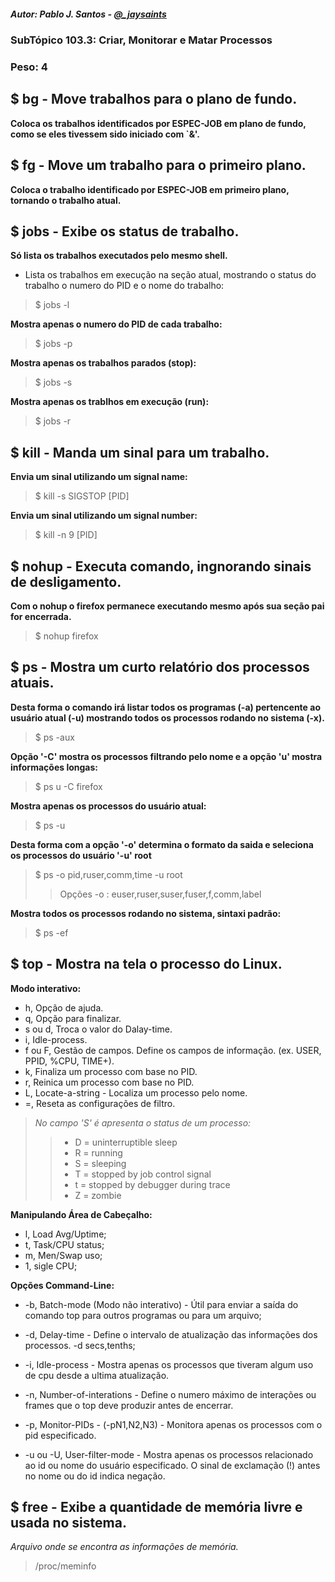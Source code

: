##### Autor: Pablo J. Santos - [@_jaysaints](#code)
### SubTópico 103.3: Criar, Monitorar e Matar Processos
### Peso: 4

## $ bg - Move trabalhos para o plano de fundo.
**Coloca os trabalhos identificados por ESPEC-JOB em plano de fundo, como se eles tivessem sido iniciado com `&'.**

## $ fg - Move um trabalho para o primeiro plano.
**Coloca o trabalho identificado por ESPEC-JOB em primeiro plano, tornando o trabalho atual.**

## $ jobs - Exibe os status de trabalho.
**Só lista os trabalhos executados pelo mesmo shell.**
- Lista os trabalhos em execução na seção atual, mostrando o status do trabalho o numero do PID e o nome do trabalho:
> $ jobs -l 
>
**Mostra apenas o numero do PID de cada trabalho:**
> $ jobs -p
>
**Mostra apenas os trabalhos parados (stop):**
> $ jobs -s
>
**Mostra apenas os trablhos em execução (run):**
> $ jobs -r


## $ kill - Manda um sinal para um trabalho.
**Envia um sinal utilizando um signal name:**
> $ kill -s SIGSTOP [PID]
>
**Envia um sinal utilizando um signal number:**
> $ kill -n 9 [PID]

## $ nohup - Executa comando, ingnorando sinais de desligamento. 
**Com o nohup o firefox permanece executando mesmo após sua seção pai for encerrada.**
> $ nohup firefox

## $ ps - Mostra um curto relatório dos processos atuais.
**Desta forma o comando irá listar todos os programas (-a) pertencente ao usuário atual (-u) mostrando todos os processos rodando no sistema (-x).**
> $ ps -aux

**Opção '-C' mostra os processos filtrando pelo nome e a opção 'u' mostra informações longas:**
> $ ps u -C firefox

**Mostra apenas os processos do usuário atual:**
> $ ps -u

**Desta forma com a opção '-o' determina o formato da saida e seleciona os processos do usuário '-u' root**
> $ ps -o pid,ruser,comm,time -u root
>> Opções -o : euser,ruser,suser,fuser,f,comm,label  

**Mostra todos os processos rodando no sistema, sintaxi padrão:**
> $ ps -ef

## $ top - Mostra na tela o processo do Linux.
**Modo interativo:**
- h, Opção de ajuda.
- q, Opção para finalizar.
- s ou d, Troca o valor do Dalay-time.
- i, Idle-process.
- f ou F, Gestão de campos. Define os campos de informação. (ex. USER, PPID, %CPU, TIME+).
- k, Finaliza um processo com base no PID.
- r, Reinica um processo com base no PID.
- L, Locate-a-string - Localiza um processo pelo nome.
- =, Reseta as configurações de filtro.

>_No campo 'S' é apresenta o status de um processo:_
>>- D = uninterruptible sleep
>>- R = running
>>- S = sleeping
>>- T = stopped by job control signal
>>- t = stopped by debugger during trace
>>- Z = zombie

**Manipulando Área de Cabeçalho:**
- l, Load Avg/Uptime;
- t, Task/CPU status;
- m, Men/Swap uso;
- 1, sigle CPU;

**Opções Command-Line:**
- -b, Batch-mode (Modo não interativo) - Útil para enviar a saída do comando top para outros programas ou para um arquivo;

- -d, Delay-time - Define o intervalo de atualização das informações dos processos. -d secs,tenths;

- -i, Idle-process - Mostra apenas os processos que tiveram algum uso de cpu desde a ultima atualização.

- -n, Number-of-interations - Define o numero máximo de interações ou frames que o top deve produzir antes de encerrar.

- -p, Monitor-PIDs - (-pN1,N2,N3) - Monitora apenas os processos com o pid especificado.

- -u ou -U, User-filter-mode - Mostra apenas os processos relacionado ao id ou nome do usuário especificado. O sinal de exclamação (!) antes no nome ou do id indica negação.

## $ free - Exibe a quantidade de memória livre e usada no sistema.
_Arquivo onde se encontra as informações de memória._
> /proc/meminfo




	
